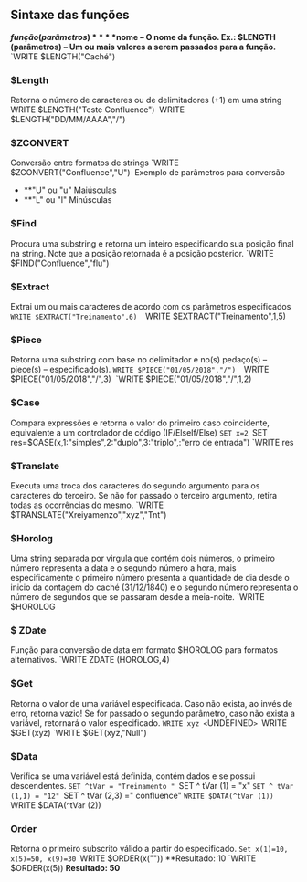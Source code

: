 ## Sintaxe das funções

**$função(parâmetros)** 
**$nome – O nome da função. Ex.: $LENGTH**
**(parâmetros) – Um ou mais valores a serem passados para a função.**
		`WRITE $LENGTH("Caché")

### $Length
Retorna o número de caracteres ou de delimitadores (+1) em uma string
	WRITE $LENGTH("Teste Confluence") 
	WRITE $LENGTH("DD/MM/AAAA","/") 
### $ZCONVERT
Conversão entre formatos de strings
	`WRITE $ZCONVERT("Confluence","U") 
Exemplo de parâmetros para conversão
- **"U" ou "u" Maiúsculas
- **"L" ou "l" Minúsculas
### $Find
Procura uma substring e retorna um inteiro especificando sua posição final na string. Note que a posição retornada é a posição posterior.
	`WRITE $FIND("Confluence","flu") 
### $Extract
Extrai um ou mais caracteres de acordo com os parâmetros especificados    
	`WRITE $EXTRACT("Treinamento",6) 
	`WRITE $EXTRACT("Treinamento",1,5)

### $Piece
Retorna uma substring com base no delimitador e no(s) pedaço(s) – piece(s) – especificado(s).
	`WRITE $PIECE("01/05/2018","/") 
	`WRITE $PIECE("01/05/2018","/",3) 
	`WRITE $PIECE("01/05/2018","/",1,2) 
###  $Case
Compara expressões e retorna o valor do primeiro caso coincidente, equivalente a um controlador de código (IF/ElseIf/Else)
	`SET x=2
	`SET res=$CASE(x,1:"simples",2:"duplo",3:"triplo",:"erro de entrada")
	`WRITE res 
### $Translate
Executa uma troca dos caracteres do segundo argumento para os caracteres do terceiro. Se não for passado o terceiro argumento, retira todas as ocorrências do mesmo.
	`WRITE $TRANSLATE("Xreiyamenzo","xyz","Tnt")
### $Horolog
Uma string separada por virgula que contém dois números, o primeiro número representa a data e o segundo número a hora, mais especificamente o primeiro número presenta a quantidade de dia desde o inicio da contagem do caché (31/12/1840) e o segundo número representa o número de segundos que se passaram desde a meia-noite.
	`WRITE $HOROLOG 
### $ ZDate
Função para conversão de data em formato $HOROLOG para formatos alternativos.
	`WRITE ZDATE (HOROLOG,4) 
### $Get
Retorna o valor de uma variável especificada. Caso não exista, ao invés de erro, retorna vazio!
Se for passado o segundo parâmetro, caso não exista a variável, retornará o valor especificado.
	`WRITE xyz
	<`UNDEFINED`>
	`WRITE $GET(xyz)
	`WRITE $GET(xyz,"Null")

### $Data
Verifica se uma variável está definida, contém dados e se possui descendentes.
	`SET ^tVar = "Treinamento "
	`SET ^ tVar (1) = "x"
	`SET ^ tVar (1,1) = "12"
	`SET ^ tVar (2,3) =" confluence"
	`WRITE $DATA(^tVar (1))
	`WRITE $DATA(^tVar (2))

### Order
Retorna o primeiro subscrito válido a partir do especificado.
	`Set x(1)=10, x(5)=50, x(9)=30
	`WRITE $ORDER(x(""))
	**Resultado: 10
	`WRITE $ORDER(x(5))
	**Resultado: 50**